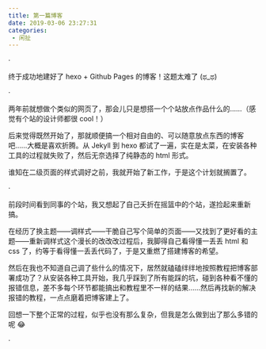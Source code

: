 ```yaml
---
title: 第一篇博客
date: 2019-03-06 23:27:31
categories: 
 - 闲扯
---
```


·

终于成功地建好了 hexo + Github Pages 的博客！这题太难了 (ಥ_ಥ)

·

两年前就想做个类似的网页了，那会儿只是想搭一个个站放点作品什么的……（感觉有个站的设计师都很 cool！）

后来觉得既然开始了，那就顺便搞一个相对自由的、可以随意放点东西的博客吧……大概是喜欢折腾。从 Jekyll 到 hexo 都试了一遍，实在是太菜，在安装各种工具的过程就失败了，然后无奈选择了纯静态的 html 形式。

谁知在二级页面的样式调好之前，我就开始了新工作，于是这个计划就搁置了。

·

前段时间看到同事的个站，我又想起了自己夭折在摇篮中的个站，遂捡起来重新搞。

在经历了换主题——调样式——干脆自己写个简单的页面——又找到了更好看的主题——重新调样式这个漫长的改改改过程后，我脚得自己看得懂一丢丢 html 和 css 了，约等于看得懂一丢丢代码了，于是又重燃了搭建博客的希望。

然后在我也不知道自己调了些什么的情况下，居然就磕磕绊绊地按照教程把博客部署成功了？从安装各种工具开始，我几乎踩到了所有能踩的坑，碰到各种看不懂的报错信息，差不多每个环节都能搞出和教程里不一样的结果……然后再找新的解决报错的教程，一点点磨着把博客建上了。

回想一下整个正常的过程，似乎也没有那么复杂，但我是怎么做到出了那么多错的呢 😂 

·